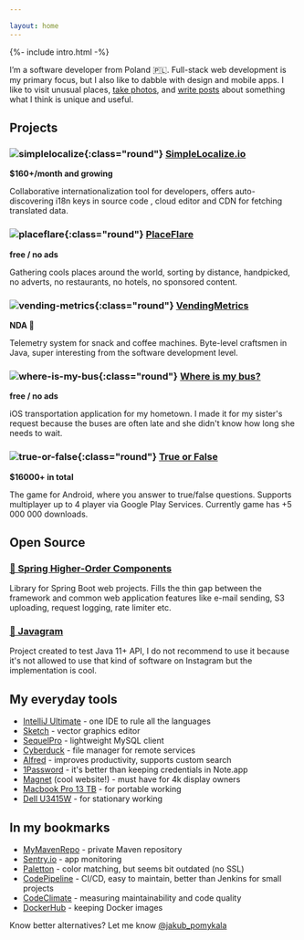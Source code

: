 ```yaml
---

layout: home
---
```


{%- include intro.html -%}

I’m a software developer from Poland 🇵🇱. Full-stack web development is my primary focus, but I also like to 
dabble with design and mobile apps. I like to visit unusual places, [take photos]({{site.url}}/photos), and [write posts]({{site.url}}/photos) about something what I think is unique and useful.


## Projects

### ![simplelocalize](/assets/images/simplelocalize-logo.png){:class="round"} [SimpleLocalize.io](https://simplelocalize.io)
**$160+/month and growing**

Collaborative internationalization tool for developers, offers auto-discovering i18n keys in source code , cloud editor and CDN for fetching translated data.

### ![placeflare](/assets/images/placeflare-logo.png){:class="round"} [PlaceFlare](https://placeflare.com)
**free / no ads**

Gathering cools places around the world, sorting by distance, handpicked, no adverts, no restaurants, no hotels, no sponsored content. 

### ![vending-metrics](/assets/images/vendingmetrics-logo.png){:class="round"} [VendingMetrics](https://vendingmetrics.com)
**NDA 🤭**

Telemetry system for snack and coffee machines. Byte-level craftsmen in Java, super interesting from the software development level.

### ![where-is-my-bus](/assets/images/where-is-my-bus-logo.png){:class="round"} [Where is my bus?](https://itunes.apple.com/pl/app/gdzie-jest-autobus/id1288955139?l=pl&mt=8)
**free / no ads**

iOS transportation application for my hometown. I made it for my sister's request because the buses are often late and she didn't know how long she needs to wait.

### ![true-or-false](/assets/images/true-or-false-logo.png){:class="round"} [True or False](https://play.google.com/store/apps/details?id=pl.evelanblog.prawdaczyfalsz&hl=pl)
**$16000+ in total**

The game for Android, where you answer to true/false questions. Supports multiplayer up to 4 player via Google Play Services. Currently game has +5 000 000 downloads. 

## Open Source

### [🍃 Spring Higher-Order Components](https://github.com/jpomykala/spring-higher-order-components)

Library for Spring Boot web projects. Fills the thin gap between the framework and common web application features like e-mail sending, S3 uploading, request logging, rate limiter etc.

### [📸 Javagram](https://github.com/jpomykala/javagram-bot)

Project created to test Java 11+ API, I do not recommend to use it because it's not allowed to use that kind of software on Instagram but the implementation is cool. 


## My everyday tools

- [IntelliJ Ultimate](https://www.jetbrains.com) - one IDE to rule all the languages
- [Sketch](https://www.sketch.com) - vector graphics editor
- [SequelPro](https://www.sequelpro.com) - lightweight MySQL client
- [Cyberduck](https://cyberduck.io) - file manager for remote services 
- [Alfred](https://www.alfredapp.com) - improves productivity, supports custom search
- [1Password](https://1password.com) - it's better than keeping credentials in Note.app
- [Magnet](https://magnet.crowdcafe.com) (cool website!) - must have for 4k display owners
- [Macbook Pro 13 TB](https://www.apple.com/macbook-pro/) - for portable working
- [Dell U3415W](https://www.dell.com/en-us/shop/accessories/apd/210-adtr) - for stationary working


## In my bookmarks

- [MyMavenRepo](https://mymavenrepo.com) - private Maven repository
- [Sentry.io](https://sentry.io/) - app monitoring
- [Paletton](http://paletton.com) - color matching, but seems bit outdated (no SSL)
- [CodePipeline](https://docs.aws.amazon.com/codepipeline/latest/userguide/welcome.html) - CI/CD, easy to maintain, better than Jenkins for small projects
- [CodeClimate](https://codeclimate.com) - measuring maintainability and code quality
- [DockerHub](https://hub.docker.com) - keeping Docker images

Know better alternatives? Let me know [@jakub_pomykala](https://twitter.com/jakub_pomykala)
